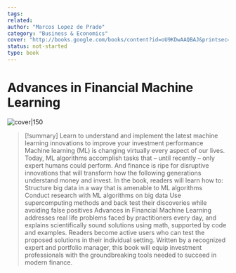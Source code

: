 ```yaml
---
tags: 
related: 
author: "Marcos Lopez de Prado"
category: "Business & Economics"
cover: "http://books.google.com/books/content?id=oU9KDwAAQBAJ&printsec=frontcover&img=1&zoom=1&edge=curl&source=gbs_api"
status: not-started
type: book
---
```


# Advances in Financial Machine Learning
![cover|150](http://books.google.com/books/content?id=oU9KDwAAQBAJ&printsec=frontcover&img=1&zoom=1&edge=curl&source=gbs_api)



> [!summary]
> Learn to understand and implement the latest machine learning innovations to improve your investment performance Machine learning (ML) is changing virtually every aspect of our lives. Today, ML algorithms accomplish tasks that – until recently – only expert humans could perform. And finance is ripe for disruptive innovations that will transform how the following generations understand money and invest. In the book, readers will learn how to: Structure big data in a way that is amenable to ML algorithms Conduct research with ML algorithms on big data Use supercomputing methods and back test their discoveries while avoiding false positives Advances in Financial Machine Learning addresses real life problems faced by practitioners every day, and explains scientifically sound solutions using math, supported by code and examples. Readers become active users who can test the proposed solutions in their individual setting. Written by a recognized expert and portfolio manager, this book will equip investment professionals with the groundbreaking tools needed to succeed in modern finance.